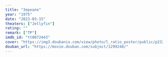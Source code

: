 ```yaml
---
title: "Зеркало"
year: "1975"
date: "2023-03-15"
theaters: ["Jellyfin"]
rating: ""
remark: ["TP"]
imdb_id: "tt0072443"
cover: "https://img3.doubanio.com/view/photo/l_ratio_poster/public/p2327630533.jpg"
douban_url: "https://movie.douban.com/subject/1299248/"
---
```

